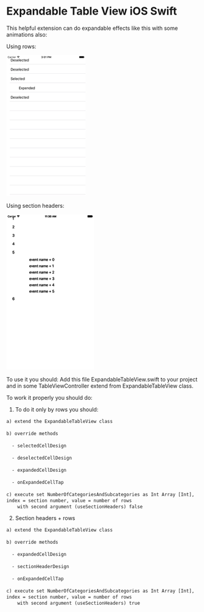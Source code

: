 # Expandable Table View iOS Swift

This helpful extension can do expandable effects like this with some animations also:

Using rows:

![alt tag](https://github.com/rudald/expandedTableViewIOSSwift/blob/master/ExpandableTableView/rowScreenShot_37.png)

Using section headers:

![alt tag](https://github.com/rudald/expandedTableViewIOSSwift/blob/master/ExpandableTableView/sectionHeadersAndRows_37.png)

To use it you should:
Add this file ExpandableTableView.swift to your project and in some TableViewController extend from ExpandableTableView class.

To work it properly you should do:

  1. To do it only by rows you should:
  
    a) extend the ExpandableTableView class
    
    b) override methods
    
      - selectedCellDesign
      
      - deselectedCellDesign
      
      - expandedCellDesign
      
      - onExpandedCellTap
  
    c) execute set NumberOfCategoriesAndSubcategories as Int Array [Int], index = section number, value = number of rows
        with second argument (useSectionHeaders) false
        
  2. Section headers + rows
  
    a) extend the ExpandableTableView class
        
    b) override methods
        
      - expandedCellDesign
          
      - sectionHeaderDesign
          
      - onExpandedCellTap
            
    c) execute set NumberOfCategoriesAndSubcategories as Int Array [Int], index = section number, value = number of rows
        with second argument (useSectionHeaders) true
